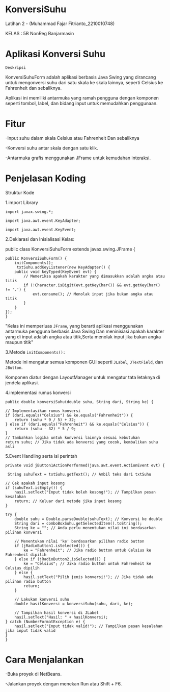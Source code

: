 # KonversiSuhu
 Latihan 2 - (Muhammad Fajar Fitrianto_2210010748) 

 KELAS : 5B NonReg Banjarmasin
 
# Aplikasi Konversi Suhu
`Deskripsi`

KonversiSuhuForm adalah aplikasi berbasis Java Swing yang dirancang untuk mengonversi suhu dari satu skala ke skala lainnya, seperti Celsius ke Fahrenheit dan sebaliknya. 

Aplikasi ini memiliki antarmuka yang ramah pengguna dengan komponen seperti tombol, label, dan bidang input untuk memudahkan penggunaan.

# Fitur
-Input suhu dalam skala Celsius atau Fahrenheit Dan sebaliknya

-Konversi suhu antar skala dengan satu klik.

-Antarmuka grafis menggunakan JFrame untuk kemudahan interaksi.

# Penjelasan Koding
 
 Struktur Kode

1.import Library

`import javax.swing.*;`

`import java.awt.event.KeyAdapter;`

`import java.awt.event.KeyEvent;`

2.Deklarasi dan Inisialisasi Kelas:

public class KonversiSuhuForm extends javax.swing.JFrame {
   
    public KonversiSuhuForm() {
        initComponents();
         txtSuhu.addKeyListener(new KeyAdapter() {
        public void keyTyped(KeyEvent evt) {
            // Memeriksa apakah karakter yang dimasukkan adalah angka atau titik
            if (!Character.isDigit(evt.getKeyChar()) && evt.getKeyChar() != '.') {
                evt.consume(); // Menolak input jika bukan angka atau titik
            }
        }
    });
    }
    
    
"Kelas ini memperluas `JFrame`, yang berarti aplikasi menggunakan antarmuka pengguna berbasis Java Swing Dan meninisiasi apakah karakter yang di input adalah angka atau titik,Serta menolak input jika bukan angka maupun titik"

3.Metode `initComponents():`

Metode ini mengatur semua komponen GUI seperti `JLabel`, `JTextField`, dan `JButton`.

Komponen diatur dengan LayoutManager untuk mengatur tata letaknya di jendela aplikasi.

4.implementasi rumus konversi

`public double konversiSuhu(double suhu, String dari, String ke) {`
    
    // Implementasikan rumus konversi
    if (dari.equals("Celsius") && ke.equals("Fahrenheit")) {
        return (suhu * 9 / 5) + 32;
    } else if (dari.equals("Fahrenheit") && ke.equals("Celsius")) {
        return (suhu - 32) * 5 / 9;
    }
    // Tambahkan logika untuk konversi lainnya sesuai kebutuhan
    return suhu; // Jika tidak ada konversi yang cocok, kembalikan suhu asli

5.Event Handling serta isi perintah

`private void jButton1ActionPerformed(java.awt.event.ActionEvent evt) {`                                         
   
     String suhuText = txtSuhu.getText(); // Ambil teks dari txtSuhu

    // Cek apakah input kosong
    if (suhuText.isEmpty()) {
        hasil.setText("Input tidak boleh kosong!"); // Tampilkan pesan kesalahan
        return; // Keluar dari metode jika input kosong
    }

    try {
        double suhu = Double.parseDouble(suhuText); // Konversi ke double
        String dari = comboBoxSuhu.getSelectedItem().toString();
        String ke = ""; // Anda perlu menentukan nilai ini berdasarkan pilihan konversi

        // Menentukan nilai 'ke' berdasarkan pilihan radio button
        if (jRadioButton1.isSelected()) {
            ke = "Fahrenheit"; // Jika radio button untuk Celsius ke Fahrenheit dipilih
        } else if (jRadioButton2.isSelected()) {
            ke = "Celsius"; // Jika radio button untuk Fahrenheit ke Celsius dipilih
        } else {
            hasil.setText("Pilih jenis konversi!"); // Jika tidak ada pilihan radio button
            return;
        }

        // Lakukan konversi suhu
        double hasilKonversi = konversiSuhu(suhu, dari, ke);
        
        // Tampilkan hasil konversi di JLabel
        hasil.setText("Hasil: " + hasilKonversi);
    } catch (NumberFormatException e) {
        hasil.setText("Input tidak valid!"); // Tampilkan pesan kesalahan jika input tidak valid
    }
    }                             
# Cara Menjalankan

-Buka proyek di NetBeans.

-Jalankan proyek dengan menekan Run atau Shift + F6.


